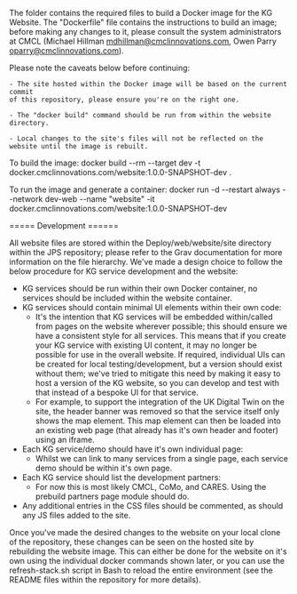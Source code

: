 The folder contains the required files to build a Docker image for the KG Website. The "Dockerfile"
file contains the instructions to build an image; before making any changes to it, please consult
the system administrators at CMCL (Michael Hillman <mdhillman@cmclinnovations.com>, 
Owen Parry <oparry@cmclinnovations.com>).


Please note the caveats below before continuing:

	- The site hosted within the Docker image will be based on the current commit 
	of this repository, please ensure you're on the right one.

	- The "docker build" command should be run from within the website directory. 
	
	- Local changes to the site's files will not be reflected on the website until the image is rebuilt.
	

To build the image:
	docker build --rm --target dev -t docker.cmclinnovations.com/website:1.0.0-SNAPSHOT-dev .
	
To run the image and generate a container:
	docker run -d --restart always --network dev-web --name "website" -it docker.cmclinnovations.com/website:1.0.0-SNAPSHOT-dev


===== Development ======
	
All website files are stored within the Deploy/web/website/site directory within the JPS repository; please refer to the Grav documentation for more information on the file hierarchy. We've made a design choice to follow the below procedure for KG service development and the website:

- KG services should be run within their own Docker container, no services should be included within the website container.
- KG services should contain minimal UI elements within their own code:
	- It's the intention that KG services will be embedded within/called from pages on the website wherever possible; this should ensure we have a consistent style for all services. This means that if you create your KG service with existing UI content, it may no longer be possible for use in the overall website. If required, individual UIs can be created for local testing/development, but a version should exist without them; we've tried to mitigate this need by making it easy to host a version of the KG website, so you can develop and test with that instead of a bespoke UI for that service.
	- For example, to support the integration of the UK Digital Twin on the site, the header banner was removed so that the service itself only shows the map element. This map element can then be loaded into an existing web page (that already has it's own header and footer) using an iframe.
- Each KG service/demo should have it's own individual page:
	- Whilst we can link to many services from a single page, each service demo should be within it's own page.
- Each KG service should list the development partners:
	- For now this is most likely CMCL, CoMo, and CARES. Using the prebuild partners page module should do.
- Any additional entries in the CSS files should be commented, as should any JS files added to the site.

Once you've made the desired changes to the website on your local clone of the repository, these changes can be seen on the hosted site by rebuilding the website image. This can either be done for the website on it's own using the individual docker commands shown later, or you can use the refresh-stack.sh script in Bash to reload the entire environment (see the README files within the repository for more details).